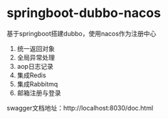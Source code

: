# springboot-dubbo-nacos
基于springboot搭建dubbo，使用nacos作为注册中心
1. 统一返回对象
2. 全局异常处理
3. aop日志记录
4. 集成Redis
5. 集成Rabbitmq
6. 邮箱注册与登录

swagger文档地址：http://localhost:8030/doc.html



